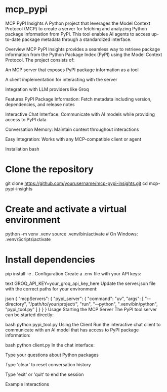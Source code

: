 # mcp_pypi

MCP PyPI Insights
A Python project that leverages the Model Context Protocol (MCP) to create a server for fetching and analyzing Python package information from PyPI. This tool enables AI agents to access up-to-date package metadata through a standardized interface.

Overview
MCP PyPI Insights provides a seamless way to retrieve package information from the Python Package Index (PyPI) using the Model Context Protocol. The project consists of:

An MCP server that exposes PyPI package information as a tool

A client implementation for interacting with the server

Integration with LLM providers like Groq

Features
PyPI Package Information: Fetch metadata including version, dependencies, and release notes

Interactive Chat Interface: Communicate with AI models while providing access to PyPI data

Conversation Memory: Maintain context throughout interactions

Easy Integration: Works with any MCP-compatible client or agent

Installation
bash
# Clone the repository
git clone https://github.com/yourusername/mcp-pypi-insights.git
cd mcp-pypi-insights

# Create and activate a virtual environment
python -m venv .venv
source .venv/bin/activate  # On Windows: .venv\Scripts\activate

# Install dependencies
pip install -e .
Configuration
Create a .env file with your API keys:

text
GROQ_API_KEY=your_groq_api_key_here
Update the server.json file with the correct paths for your environment:

json
{
  "mcpServers": {
    "pypi_server": {
      "command": "uv",
      "args": [
        "--directory",
        "/path/to/your/project/",
        "run",
        "--python",
        ".venv/bin/python",
        "pypi_tool.py"
      ]
    }
  }
}
Usage
Starting the MCP Server
The PyPI tool server can be started directly:

bash
python pypi_tool.py
Using the Client
Run the interactive chat client to communicate with an AI model that has access to PyPI package information:

bash
python client.py
In the chat interface:

Type your questions about Python packages

Type 'clear' to reset conversation history

Type 'exit' or 'quit' to end the session

Example Interactions
